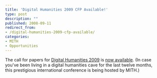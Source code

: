 ```yaml
---
title: 'Digital Humanities 2009 CFP Available!'
type: post
description: ""
published: 2008-09-11
redirect_from: 
- /digital-humanities-2009-cfp-available/
categories:
- MITH
- Opportunities
---
```

The call for papers for [Digital Humanities 2009](http://web.archive.org/web/20110907061828/http://www.mith2.umd.edu:80/dh09/) is [now available](http://web.archive.org/web/20110116212058/http://www.mith2.umd.edu/dh09/?page_id=54). (In case you've been living in a digital humanities cave for the last twelve months, this prestigious international conference is being hosted by MITH.)
